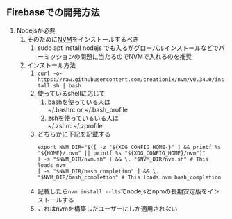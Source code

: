 ## Firebaseでの開発方法

1. Nodejsが必要
   1. そのために[NVM](https://github.com/nvm-sh/nvm)をインストールするべき
      1. sudo apt install nodejs でも入るがグローバルインストールなどでパーミッションの問題に当たるのでNVMで入れるのを推奨
   2. インストール方法
      1. `curl -o- https://raw.githubusercontent.com/creationix/nvm/v0.34.0/install.sh | bash`
      2. 使っているshellに応じて
         1. bashを使っている人は  
          ~/.bashrc or ~/.bash_profile
         1. zshを使っているいる人は  
        ~/.zshrc ~/.zprofile
      3. どちらかに下記を記載する  
            ```
            export NVM_DIR="$([ -z "${XDG_CONFIG_HOME-}" ] && printf %s "${HOME}/.nvm" || printf %s "${XDG_CONFIG_HOME}/nvm")"
            [ -s "$NVM_DIR/nvm.sh" ] && \. "$NVM_DIR/nvm.sh" # This loads nvm
            [ -s "$NVM_DIR/bash_completion" ] && \. "$NVM_DIR/bash_completion" # This loads nvm bash_completion
            ```
      4. 記載したら`nvm install --lts`でnodejsとnpmの長期安定版をインストールする
      5. これはnvmを構築したユーザーにしか適用されない


